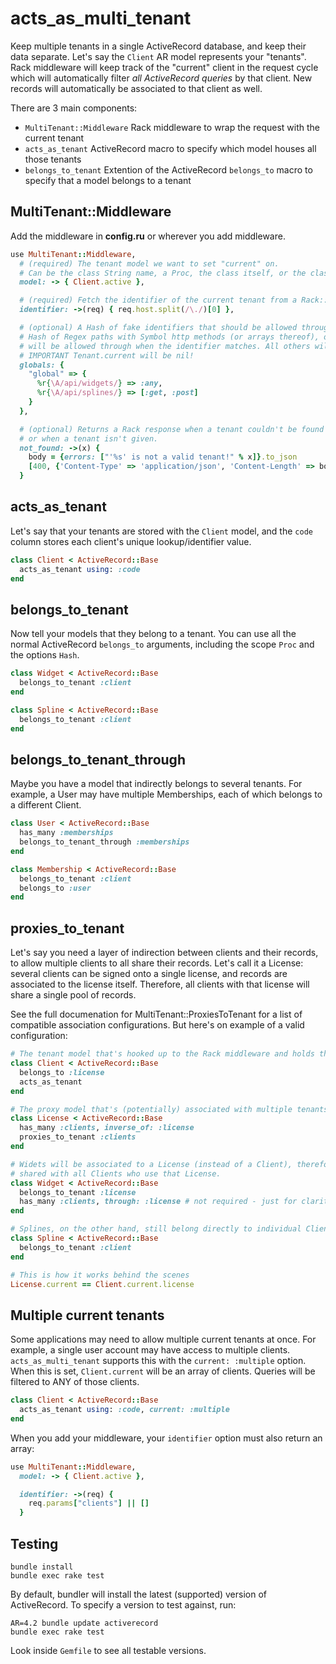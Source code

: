 # acts_as_multi_tenant

Keep multiple tenants in a single ActiveRecord database, and keep their data separate. Let's say the `Client` AR model represents your "tenants". Rack middleware will keep track of the "current" client in the request cycle which will automatically filter *all ActiveRecord queries* by that client. New records will automatically be associated to that client as well.

There are 3 main components:

* `MultiTenant::Middleware` Rack middleware to wrap the request with the current tenant
* `acts_as_tenant` ActiveRecord macro to specify which model houses all those tenants
* `belongs_to_tenant` Extention of the ActiveRecord `belongs_to` macro to specify that a model belongs to a tenant

## MultiTenant::Middleware

Add the middleware in **config.ru** or wherever you add middleware.

```ruby
use MultiTenant::Middleware,
  # (required) The tenant model we want to set "current" on.
  # Can be the class String name, a Proc, the class itself, or the class + a scope.
  model: -> { Client.active },

  # (required) Fetch the identifier of the current tenant from a Rack::Request object
  identifier: ->(req) { req.host.split(/\./)[0] },

  # (optional) A Hash of fake identifiers that should be allowed through. Each identifier will have a
  # Hash of Regex paths with Symbol http methods (or arrays thereof), or :any. These path & method combos
  # will be allowed through when the identifier matches. All others will be blocked.
  # IMPORTANT Tenant.current will be nil!
  globals: {
    "global" => {
      %r{\A/api/widgets/} => :any,
      %r{\A/api/splines/} => [:get, :post]
    }
  },

  # (optional) Returns a Rack response when a tenant couldn't be found in the db (excluding globals),
  # or when a tenant isn't given.
  not_found: ->(x) {
    body = {errors: ["'%s' is not a valid tenant!" % x]}.to_json
    [400, {'Content-Type' => 'application/json', 'Content-Length' => body.size.to_s}, [body]]
  }
```

## acts_as_tenant

Let's say that your tenants are stored with the `Client` model, and the `code` column stores each client's unique lookup/identifier value.

```ruby
class Client < ActiveRecord::Base
  acts_as_tenant using: :code
end
```

## belongs_to_tenant

Now tell your models that they belong to a tenant. You can use all the normal ActiveRecord `belongs_to` arguments, including the scope `Proc` and the options `Hash`.

```ruby
class Widget < ActiveRecord::Base
  belongs_to_tenant :client
end

class Spline < ActiveRecord::Base
  belongs_to_tenant :client
end
```

## belongs_to_tenant_through

Maybe you have a model that indirectly belongs to several tenants. For example, a User may have multiple Memberships, each of which belongs to a different Client.

```ruby
class User < ActiveRecord::Base
  has_many :memberships
  belongs_to_tenant_through :memberships
end

class Membership < ActiveRecord::Base
  belongs_to_tenant :client
  belongs_to :user
end
```

## proxies_to_tenant

Let's say you need a layer of indirection between clients and their records, to allow multiple clients to all share their records. Let's call it a License: several clients can be signed onto a single license, and records are associated to the license itself. Therefore, all clients with that license will share a single pool of records.

See the full documenation for MultiTenant::ProxiesToTenant for a list of compatible association configurations. But here's on example of a valid configuration:

```ruby
# The tenant model that's hooked up to the Rack middleware and holds the "current" tenant
class Client < ActiveRecord::Base
  belongs_to :license
  acts_as_tenant
end

# The proxy model that's (potentially) associated with multiple tenants
class License < ActiveRecord::Base
  has_many :clients, inverse_of: :license
  proxies_to_tenant :clients
end

# Widets will be associated to a License (instead of a Client), therefore they are automatically
# shared with all Clients who use that License.
class Widget < ActiveRecord::Base
  belongs_to_tenant :license
  has_many :clients, through: :license # not required - just for clarity
end

# Splines, on the other hand, still belong directly to individual Clients like normal.
class Spline < ActiveRecord::Base
  belongs_to_tenant :client
end

# This is how it works behind the scenes
License.current == Client.current.license
```

## Multiple current tenants

Some applications may need to allow multiple current tenants at once. For example, a single user account may have access to multiple clients. `acts_as_multi_tenant` supports this with the `current: :multiple` option. When this is set, `Client.current` will be an array of clients. Queries will be filtered to ANY of those clients.

```ruby
class Client < ActiveRecord::Base
  acts_as_tenant using: :code, current: :multiple
end
```

When you add your middleware, your `identifier` option must also return an array:

```ruby
use MultiTenant::Middleware,
  model: -> { Client.active },

  identifier: ->(req) {
    req.params["clients"] || []
  }
```

## Testing

    bundle install
    bundle exec rake test

By default, bundler will install the latest (supported) version of ActiveRecord. To specify a version to test against, run:

    AR=4.2 bundle update activerecord
    bundle exec rake test

Look inside `Gemfile` to see all testable versions.
